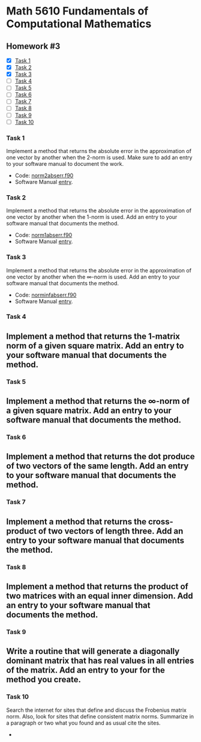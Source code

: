 # Math 5610 Fundamentals of Computational Mathematics

## Homework #3

- [x] [Task 1](#task-1)
- [x] [Task 2](#task-2)
- [x] [Task 3](#task-3)
- [ ] [Task 4](#task-4)
- [ ] [Task 5](#task-5)
- [ ] [Task 6](#task-6)
- [ ] [Task 7](#task-7)
- [ ] [Task 8](#task-8)
- [ ] [Task 9](#task-9)
- [ ] [Task 10](#task-10)

### Task 1
Implement a method that returns the absolute error in the approximation of one vector by another when the 2-norm is used. Make sure to add an entry to your software manual to document the work.
- Code: [norm2abserr.f90](norm2abserr.f90)
- Software Manual [entry](Software_Manual/norm2abserr.md).

### Task 2
Implement a method that returns the absolute error in the approximation of one vector by another when the 1-norm is used. Add an entry to your software manual that documents the method.
- Code: [norm1abserr.f90](norm1abserr.f90)
- Software Manual [entry](Software_Manual/norm1abserr.md).

### Task 3
Implement a method that returns the absolute error in the approximation of one vector by another when the ∞-norm is used. Add an entry to your software manual that documents the method.
- Code: [norminfabserr.f90](norminfabserr.f90)
- Software Manual [entry](Software_Manual/norminfabserr.md).

### Task 4
Implement a method that returns the 1-matrix norm of a given square matrix. Add an entry to your software manual that documents the method.
- 

### Task 5
Implement a method that returns the ∞-norm of a given square matrix. Add an entry to your software manual that documents the method.
- 

### Task 6
Implement a method that returns the dot produce of two vectors of the same length. Add an entry to your software manual that documents the method.
- 

### Task 7
Implement a method that returns the cross-product of two vectors of length three. Add an entry to your software manual that documents the method.
- 

### Task 8
Implement a method that returns the product of two matrices with an equal inner dimension. Add an entry to your software manual that documents the method.
- 

### Task 9
Write a routine that will generate a diagonally dominant matrix that has real values in all entries of the matrix. Add an entry to your for the method you create.
- 

### Task 10
Search the internet for sites that define and discuss the Frobenius matrix norm. Also, look for sites that define consistent matrix norms. Summarize in a paragraph or two what you found and as usual cite the sites.

- 